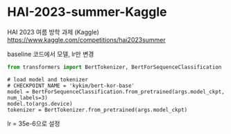 # HAI-2023-summer-Kaggle
HAI 2023 여름 방학 과제 (Kaggle)
https://www.kaggle.com/competitions/hai2023summer

baseline 코드에서 모델, lr만 변경
```python
from transformers import BertTokenizer, BertForSequenceClassification
```
```
# load model and tokenizer
# CHECKPOINT_NAME = 'kykim/bert-kor-base'
model = BertForSequenceClassification.from_pretrained(args.model_ckpt, num_labels=3)
model.to(args.device)
tokenizer = BertTokenizer.from_pretrained(args.model_ckpt)
```

lr = 35e-6으로 설정
